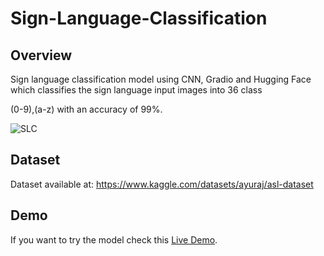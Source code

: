 # Sign-Language-Classification
## Overview

Sign language classification model using CNN, Gradio and Hugging Face which classifies the sign language input images into 36 class

(0-9),(a-z) with an accuracy of 99%.

![SLC](https://user-images.githubusercontent.com/75952748/236672587-fd378160-89d5-4f96-9b26-206f8fbf29d4.png)


## Dataset
Dataset available at: https://www.kaggle.com/datasets/ayuraj/asl-dataset

## Demo
If you want to try the model check this [Live Demo](https://huggingface.co/spaces/NadaKhater/SignLanguageClassification).
